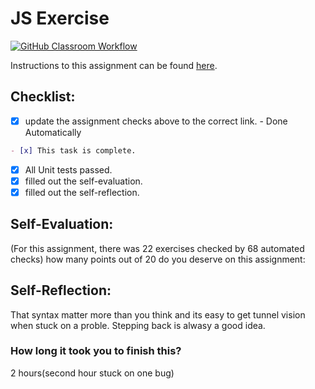 JS Exercise
===================================
[![GitHub Classroom Workflow](https://s///github.com/IT3049C-Students/2-javascript-exercises-zmste/actions/workflows/classroom.yml/badge.svg)](https://s///github.com/IT3049C-Students/2-javascript-exercises-zmste/actions/workflows/classroom.yml)

Instructions to this assignment can be found [here](https://it3049c.github.io/Material/Assignments/2.JavaScript_Exercises/).

## Checklist:
- [x] update the assignment checks above to the correct link. - Done Automatically
```md
- [x] This task is complete.
```
- [x] All Unit tests passed.
- [x] filled out the self-evaluation.
- [x] filled out the self-reflection.

## Self-Evaluation: 
(For this assignment, there was 22 exercises checked by 68 automated checks)
how many points out of 20 do you deserve on this assignment:

## Self-Reflection:
<!-- What did you learn that you found interesting -->
That syntax matter more than you think and its easy to get tunnel vision when stuck on a proble. Stepping back is alwasy a good idea.

### How long it took you to finish this?
2 hours(second hour stuck on one bug)